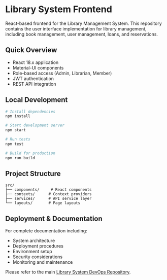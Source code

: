 # Library System Frontend

React-based frontend for the Library Management System. This repository contains the user interface implementation for library management, including book management, user management, loans, and reservations.

## Quick Overview

- React 18.x application
- Material-UI components
- Role-based access (Admin, Librarian, Member)
- JWT authentication
- REST API integration

## Local Development

```bash
# Install dependencies
npm install

# Start development server
npm start

# Run tests
npm test

# Build for production
npm run build
```

## Project Structure

```
src/
├── components/     # React components
├── contexts/      # Context providers
├── services/      # API service layer
└── layouts/       # Page layouts
```

## Deployment & Documentation

For complete documentation including:
- System architecture
- Deployment procedures
- Environment setup
- Security considerations
- Monitoring and maintenance

Please refer to the main [Library System DevOps Repository](https://github.com/library-system-devops/library-devops).